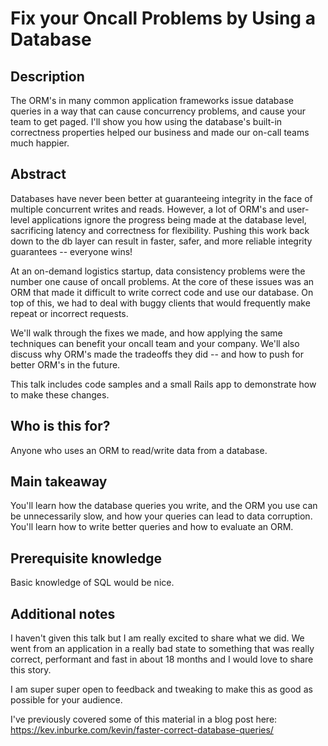 # Fix your Oncall Problems by Using a Database

## Description

The ORM's in many common application frameworks issue database queries in a way
that can cause concurrency problems, and cause your team to get paged. I'll
show you how using the database's built-in correctness properties helped our
business and made our on-call teams much happier.

## Abstract

Databases have never been better at guaranteeing integrity in the face of
multiple concurrent writes and reads. However, a lot of ORM's and user-level
applications ignore the progress being made at the database level, sacrificing
latency and correctness for flexibility. Pushing this work back down to the db
layer can result in faster, safer, and more reliable integrity guarantees --
everyone wins!

At an on-demand logistics startup, data consistency problems were the number
one cause of oncall problems. At the core of these issues was an ORM that made
it difficult to write correct code and use our database. On top of this, we
had to deal with buggy clients that would frequently make repeat or incorrect
requests.

We'll walk through the fixes we made, and how applying the same techniques can
benefit your oncall team and your company. We'll also discuss why ORM's made
the tradeoffs they did -- and how to push for better ORM's in the future.

This talk includes code samples and a small Rails app to demonstrate how to
make these changes.

## Who is this for?

Anyone who uses an ORM to read/write data from a database.

## Main takeaway

You'll learn how the database queries you write, and the ORM you use can be
unnecessarily slow, and how your queries can lead to data corruption. You'll
learn how to write better queries and how to evaluate an ORM.

## Prerequisite knowledge

Basic knowledge of SQL would be nice.

## Additional notes

I haven't given this talk but I am really excited to share what we did. We went
from an application in a really bad state to something that was really correct,
performant and fast in about 18 months and I would love to share this story.

I am super super open to feedback and tweaking to make this as good as possible
for your audience.

I've previously covered some of this material in a blog post here:
https://kev.inburke.com/kevin/faster-correct-database-queries/
